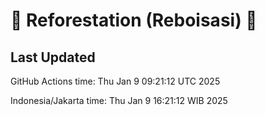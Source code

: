 
# 🌳 Reforestation (Reboisasi) 🌲

## Last Updated

GitHub Actions time: Thu Jan  9 09:21:12 UTC 2025

Indonesia/Jakarta time: Thu Jan  9 16:21:12 WIB 2025

